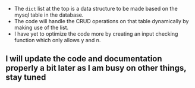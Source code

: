 - The `dict` list at the top is a data structure to be made based on the mysql table in the database.
- The code will handle the CRUD operations on that table dynamically by making use of the list.
- I have yet to optimize the code more by creating an input checking function which only allows y and n.

## I will update the code and documentation properly a bit later as I am busy on other things, stay tuned
